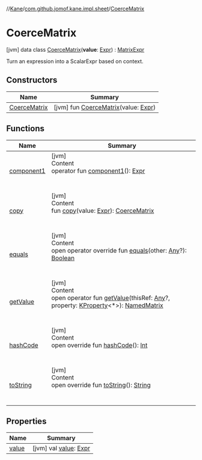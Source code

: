 //[Kane](../../index.md)/[com.github.jomof.kane.impl.sheet](../index.md)/[CoerceMatrix](index.md)



# CoerceMatrix  
 [jvm] data class [CoerceMatrix](index.md)(**value**: [Expr](../../com.github.jomof.kane/-expr/index.md)) : [MatrixExpr](../../com.github.jomof.kane/-matrix-expr/index.md)

Turn an expression into a ScalarExpr based on context.

   


## Constructors  
  
|  Name|  Summary| 
|---|---|
| <a name="com.github.jomof.kane.impl.sheet/CoerceMatrix/CoerceMatrix/#com.github.jomof.kane.Expr/PointingToDeclaration/"></a>[CoerceMatrix](-coerce-matrix.md)| <a name="com.github.jomof.kane.impl.sheet/CoerceMatrix/CoerceMatrix/#com.github.jomof.kane.Expr/PointingToDeclaration/"></a> [jvm] fun [CoerceMatrix](-coerce-matrix.md)(value: [Expr](../../com.github.jomof.kane/-expr/index.md))   <br>


## Functions  
  
|  Name|  Summary| 
|---|---|
| <a name="com.github.jomof.kane.impl.sheet/CoerceMatrix/component1/#/PointingToDeclaration/"></a>[component1](component1.md)| <a name="com.github.jomof.kane.impl.sheet/CoerceMatrix/component1/#/PointingToDeclaration/"></a>[jvm]  <br>Content  <br>operator fun [component1](component1.md)(): [Expr](../../com.github.jomof.kane/-expr/index.md)  <br><br><br>
| <a name="com.github.jomof.kane.impl.sheet/CoerceMatrix/copy/#com.github.jomof.kane.Expr/PointingToDeclaration/"></a>[copy](copy.md)| <a name="com.github.jomof.kane.impl.sheet/CoerceMatrix/copy/#com.github.jomof.kane.Expr/PointingToDeclaration/"></a>[jvm]  <br>Content  <br>fun [copy](copy.md)(value: [Expr](../../com.github.jomof.kane/-expr/index.md)): [CoerceMatrix](index.md)  <br><br><br>
| <a name="kotlin/Any/equals/#kotlin.Any?/PointingToDeclaration/"></a>[equals](../../com.github.jomof.kane.impl.types/-double-algebraic-type/index.md#%5Bkotlin%2FAny%2Fequals%2F%23kotlin.Any%3F%2FPointingToDeclaration%2F%5D%2FFunctions%2F-435107620)| <a name="kotlin/Any/equals/#kotlin.Any?/PointingToDeclaration/"></a>[jvm]  <br>Content  <br>open operator override fun [equals](../../com.github.jomof.kane.impl.types/-double-algebraic-type/index.md#%5Bkotlin%2FAny%2Fequals%2F%23kotlin.Any%3F%2FPointingToDeclaration%2F%5D%2FFunctions%2F-435107620)(other: [Any](https://kotlinlang.org/api/latest/jvm/stdlib/kotlin/-any/index.html)?): [Boolean](https://kotlinlang.org/api/latest/jvm/stdlib/kotlin/-boolean/index.html)  <br><br><br>
| <a name="com.github.jomof.kane/MatrixExpr/getValue/#kotlin.Any?#kotlin.reflect.KProperty[*]/PointingToDeclaration/"></a>[getValue](../../com.github.jomof.kane/-matrix-expr/get-value.md)| <a name="com.github.jomof.kane/MatrixExpr/getValue/#kotlin.Any?#kotlin.reflect.KProperty[*]/PointingToDeclaration/"></a>[jvm]  <br>Content  <br>open operator fun [getValue](../../com.github.jomof.kane/-matrix-expr/get-value.md)(thisRef: [Any](https://kotlinlang.org/api/latest/jvm/stdlib/kotlin/-any/index.html)?, property: [KProperty](https://kotlinlang.org/api/latest/jvm/stdlib/kotlin.reflect/-k-property/index.html)<*>): [NamedMatrix](../../com.github.jomof.kane.impl/-named-matrix/index.md)  <br><br><br>
| <a name="kotlin/Any/hashCode/#/PointingToDeclaration/"></a>[hashCode](../../com.github.jomof.kane.impl.types/-double-algebraic-type/index.md#%5Bkotlin%2FAny%2FhashCode%2F%23%2FPointingToDeclaration%2F%5D%2FFunctions%2F-435107620)| <a name="kotlin/Any/hashCode/#/PointingToDeclaration/"></a>[jvm]  <br>Content  <br>open override fun [hashCode](../../com.github.jomof.kane.impl.types/-double-algebraic-type/index.md#%5Bkotlin%2FAny%2FhashCode%2F%23%2FPointingToDeclaration%2F%5D%2FFunctions%2F-435107620)(): [Int](https://kotlinlang.org/api/latest/jvm/stdlib/kotlin/-int/index.html)  <br><br><br>
| <a name="com.github.jomof.kane.impl.sheet/CoerceMatrix/toString/#/PointingToDeclaration/"></a>[toString](to-string.md)| <a name="com.github.jomof.kane.impl.sheet/CoerceMatrix/toString/#/PointingToDeclaration/"></a>[jvm]  <br>Content  <br>open override fun [toString](to-string.md)(): [String](https://kotlinlang.org/api/latest/jvm/stdlib/kotlin/-string/index.html)  <br><br><br>


## Properties  
  
|  Name|  Summary| 
|---|---|
| <a name="com.github.jomof.kane.impl.sheet/CoerceMatrix/value/#/PointingToDeclaration/"></a>[value](value.md)| <a name="com.github.jomof.kane.impl.sheet/CoerceMatrix/value/#/PointingToDeclaration/"></a> [jvm] val [value](value.md): [Expr](../../com.github.jomof.kane/-expr/index.md)   <br>

